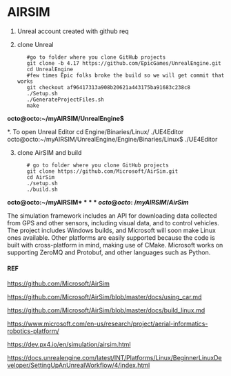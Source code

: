 # AIRSIM
1. Unreal account created with github req
2. clone Unreal

          #go to folder where you clone GitHub projects
          git clone -b 4.17 https://github.com/EpicGames/UnrealEngine.git
          cd UnrealEngine
          #few times Epic folks broke the build so we will get commit that works
          git checkout af96417313a908b20621a443175ba91683c238c8
          ./Setup.sh
          ./GenerateProjectFiles.sh
          make

**octo@octo:~/myAIRSIM/UnrealEngine$**

*. To open Unreal Editor
cd Engine/Binaries/Linux/ 
./UE4Editor
octo@octo:~/myAIRSIM/UnrealEngine/Engine/Binaries/Linux$ ./UE4Editor


3. clone AirSIM and build

          # go to folder where you clone GitHub projects
          git clone https://github.com/Microsoft/AirSim.git
          cd AirSim
          ./setup.sh
          ./build.sh
          
**octo@octo:~/myAIRSIM$**
**octo@octo:~/myAIRSIM/AirSim$**



The simulation framework includes an API for downloading data collected from GPS and other sensors, including visual data, and to control vehicles. The project includes Windows builds, and Microsoft will soon make Linux ones available. Other platforms are easily supported because the code is built with cross-platform in mind, making use of CMake. Microsoft works on supporting ZeroMQ and Protobuf, and other languages such as Python.


#### REF

https://github.com/Microsoft/AirSim

https://github.com/Microsoft/AirSim/blob/master/docs/using_car.md

https://github.com/Microsoft/AirSim/blob/master/docs/build_linux.md

https://www.microsoft.com/en-us/research/project/aerial-informatics-robotics-platform/

https://dev.px4.io/en/simulation/airsim.html

https://docs.unrealengine.com/latest/INT/Platforms/Linux/BeginnerLinuxDeveloper/SettingUpAnUnrealWorkflow/4/index.html
